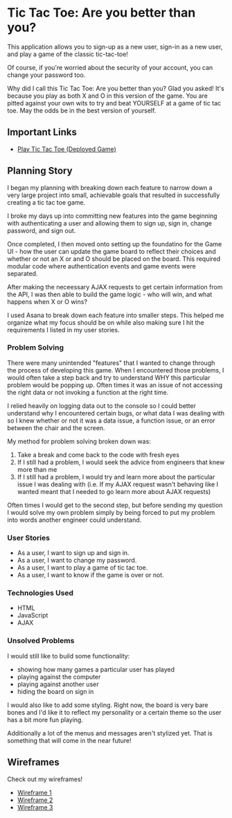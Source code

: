 # Tic Tac Toe: Are you better than you?

This application allows you to sign-up as a new user, sign-in as a new user, and play a game of the classic tic-tac-toe!

Of course, if you're worried about the security of your account, you can change your password too.

Why did I call this Tic Tac Toe: Are you better than you? Glad you asked! It's because you play as both X and O in this version of the game. You are pitted against your own wits to try and beat YOURSELF at a game of tic tac toe. May the odds be in the best version of yourself.

## Important Links

- [Play Tic Tac Toe (Deployed Game)](https://rainswerld.github.io/tic-tac-toe-client/)

## Planning Story

I began my planning with breaking down each feature to narrow down a very large project into small, achievable goals that resulted in successfully creating a tic tac toe game.

I broke my days up into committing new features into the game beginning with authenticating a user and allowing them to sign up, sign in, change password, and sign out.

Once completed, I then moved onto setting up the foundatino for the Game UI - how the user can update the game board to reflect their choices and whether or not an X or and O should be placed on the board. This required modular code where authentication events and game events were separated.

After making the neceessary AJAX requests to get certain information from the API, I was then able to build the game logic - who will win, and what happens when X or O wins?

I used Asana to break down each feature into smaller steps. This helped me organize what my focus should be on while also making sure I hit the requirements I listed in my user stories.

### Problem Solving

There were many unintended "features" that I wanted to change through the process of developing this game. When I encountered those problems, I would often take a step back and try to understand WHY this particular problem would be popping up. Often times it was an issue of not accessing the right data or not invoking a function at the right time.

I relied heavily on logging data out to the console so I could better understand why I encountered certain bugs, or what data I was dealing with so I knew whether or not it was a data issue, a function issue, or an error between the chair and the screen.

My method for problem solving broken down was:
1. Take a break and come back to the code with fresh eyes
2.  If I still had a problem, I would seek the advice from engineers that knew more than me
3.  If I still had a problem, I would try and learn more about the particular issue I was dealing with (i.e. If my AJAX request wasn't behaving like I wanted meant that I needed to go learn more about AJAX requests)

Often times I would get to the second step, but before sending my question I would solve my own problem simply by being forced to put my problem into words another engineer could understand.


### User Stories

- As a user, I want to sign up and sign in.
- As a user, I want to change my password.
- As a user, I want to play a game of tic tac toe.
- As a user, I want to know if the game is over or not.

### Technologies Used

- HTML
- JavaScript
- AJAX

### Unsolved Problems

I would still like to build some functionality:
- showing how many games a particular user has played
- playing against the computer
- playing against another user
- hiding the board on sign in

I would also like to add some styling. Right now, the board is very bare bones and I'd like it to reflect my personality or a certain theme so the user has a bit more fun playing.

Additionally a lot of the menus and messages aren't stylized yet. That is something that will come in the near future!

## Wireframes

Check out my wireframes!
- [Wireframe 1](https://imgur.com/IOs2bOF)
- [Wireframe 2](https://imgur.com/hL2TE0Y)
- [Wireframe 3](https://imgur.com/pPsVha3)

